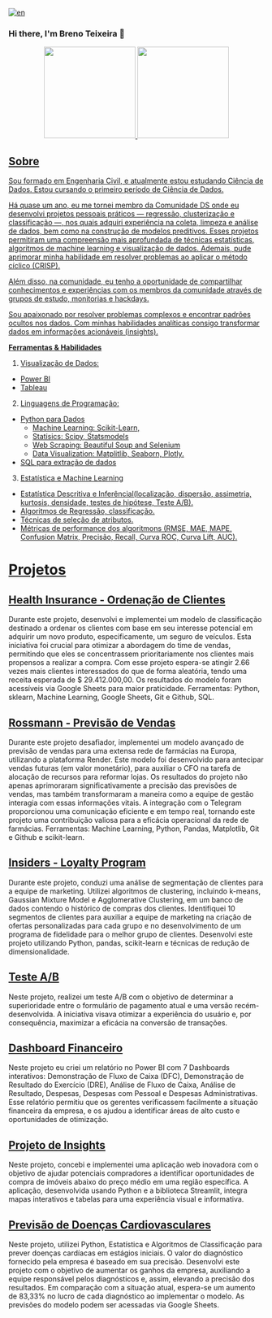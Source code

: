 [![en](https://img.shields.io/badge/lang-pt--br-green.svg)](https://github.com/BrenoTeixeira/BrenoTeixeira/blob/main/README.pt.md)

### Hi there, I'm Breno Teixeira 👋
<div align="center">
<a href="https://github.com/BrenoTeixeira">
<img height="180em" src="https://github-readme-stats.vercel.app/api?username=BrenoTeixeira&show_icons=true&theme=gruvbox"
/>
<img  height="180em"                                   
src="https://github-readme-stats.vercel.app/api/top-langs/?username=BrenoTeixeira&theme=gruvbox&layout=compact"
/>                      
</div>

## Sobre
Sou formado em Engenharia Civil, e atualmente estou estudando Ciência de Dados. Estou cursando o primeiro período de Ciência de Dados.

Há quase um ano, eu me tornei membro da Comunidade DS onde eu desenvolvi projetos pessoais práticos — regressão, clusterização e classificação —, nos quais adquiri experiência na coleta, limpeza e análise de dados, bem como na construção de modelos preditivos. Esses projetos permitiram uma compreensão mais aprofundada de técnicas estatísticas, algoritmos de machine learning e visualização de dados. Ademais, pude aprimorar minha habilidade em resolver problemas ao aplicar o método cíclico (CRISP). 

Além disso, na comunidade, eu tenho a oportunidade de compartilhar conhecimentos e experiências com os membros da comunidade através de grupos de estudo, monitorias e hackdays.

Sou apaixonado por resolver problemas complexos e encontrar padrões ocultos nos dados. Com minhas habilidades analíticas consigo transformar dados em informações acionáveis (insights).


**Ferramentas & Habilidades**

1. Visualização de Dados:
  - Power BI
  - Tableau
    
2. Linguagens de Programação:
  - Python para Dados
    - Machine Learning: Scikit-Learn,
    - Statisics: Scipy, Statsmodels
    - Web Scraping: Beautiful Soup and Selenium
    - Data Visualization: Matplitlib, Seaborn, Plotly.
  - SQL para extração de dados
    
3. Estatística e Machine Learning
  - Estatística Descritiva e Inferêncial(localização, dispersão, assimetria, kurtosis, densidade, testes de hipótese, Teste A/B).
  - Algoritmos de Regressão, classificação.
  - Técnicas de seleção de atributos.
  - Métricas de performance dos algoritmons (RMSE, MAE, MAPE, Confusion Matrix, Precisão, Recall, Curva ROC, Curva Lift, AUC).


# Projetos

## [Health Insurance - Ordenação de Clientes](https://github.com/BrenoTeixeira/health_insurance_ranking)

Durante este projeto, desenvolvi e implementei um modelo de classificação destinado a ordenar os clientes com base em seu interesse potencial em adquirir um novo produto, especificamente, um seguro de veículos. Esta iniciativa foi crucial para otimizar a abordagem do time de vendas, permitindo que eles se concentrassem prioritariamente nos clientes mais propensos a realizar a compra. Com esse projeto espera-se atingir 2.66 vezes mais clientes interessados do que de forma aleatória, tendo uma receita esperada de $ 29.412.000,00. Os resultados do modelo foram acessíveis via Google Sheets para maior praticidade. Ferramentas: Python, sklearn, Machine Learning, Google Sheets, Git e Github, SQL.

## [Rossmann - Previsão de Vendas](https://github.com/BrenoTeixeira/rossman-sales-prediction-project)

Durante este projeto desafiador, implementei um modelo avançado de previsão de vendas para uma extensa rede de farmácias na Europa, utilizando a plataforma Render. Este modelo foi desenvolvido para antecipar vendas futuras (em valor monetário), para auxiliar o CFO na tarefa de alocação de recursos para reformar lojas. Os resultados do projeto não apenas aprimoraram significativamente a precisão das previsões de vendas, mas também transformaram a maneira como a equipe de gestão interagia com essas informações vitais. A integração com o Telegram proporcionou uma comunicação eficiente e em tempo real, tornando este projeto uma contribuição valiosa para a eficácia operacional da rede de farmácias. Ferramentas: Machine Learning, Python, Pandas, Matplotlib, Git e Github e scikit-learn. 

## [Insiders - Loyalty Program](https://github.com/BrenoTeixeira/insider_fidelity_program)

Durante este projeto, conduzi uma análise de segmentação de clientes para a equipe de marketing. Utilizei algoritmos de clustering, incluindo k-means, Gaussian Mixture Model e Agglomerative Clustering, em um banco de dados contendo o histórico de compras dos clientes. Identifiquei 10 segmentos de clientes para auxiliar a equipe de marketing na criação de ofertas personalizadas para cada grupo e no desenvolvimento de um programa de fidelidade para o melhor grupo de clientes. Desenvolvi este projeto utilizando Python, pandas, scikit-learn e técnicas de redução de dimensionalidade.

## [Teste A/B](https://github.com/BrenoTeixeira/test_AB_eletronic_house)

Neste projeto, realizei um teste A/B com o objetivo de determinar a superioridade entre o formulário de pagamento atual e uma versão recém-desenvolvida. A iniciativa visava otimizar a experiência do usuário e, por consequência, maximizar a eficácia na conversão de transações. 

## [Dashboard Financeiro](https://brenoteixeira.github.io/porfolio/financial-report)

Neste projeto eu criei um relatório no Power BI com 7 Dashboards interativos: Demonstração de Fluxo de Caixa (DFC), Demonstração de Resultado do Exercício (DRE), Análise de Fluxo de Caixa, Análise de Resultado, Despesas, Despesas com Pessoal e Despesas Administrativas. Esse relatório permitiu que os gerentes verificassem facilmente a situação financeira da empresa, e os ajudou a identificar áreas de alto custo e oportunidades de otimização.

## [Projeto de Insights](https://github.com/BrenoTeixeira/house-rocket-insights-project)

Neste projeto, concebi e implementei uma aplicação web inovadora com o objetivo de ajudar potenciais compradores a identificar oportunidades de compra de imóveis abaixo do preço médio em uma região específica. A aplicação, desenvolvida usando Python e a biblioteca Streamlit, integra mapas interativos e tabelas para uma experiência visual e informativa.

## [Previsão de Doenças Cardiovasculares](https://github.com/BrenoTeixeira/cardio_catch_disease)

Neste projeto, utilizei Python, Estatística e Algoritmos de Classificação para prever doenças cardíacas em estágios iniciais. O valor do diagnóstico fornecido pela empresa é baseado em sua precisão. Desenvolvi este projeto com o objetivo de aumentar os ganhos da empresa, auxiliando a equipe responsável pelos diagnósticos e, assim, elevando a precisão dos resultados. Em comparação com a situação atual, espera-se um aumento de 83,33% no lucro de cada diagnóstico ao implementar o modelo. As previsões do modelo podem ser acessadas via Google Sheets.



<!--
**BrenoTeixeira/BrenoTeixeira** is a ✨ _special_ ✨ repository because its `README.md` (this file) appears on your GitHub profile.

Here are some ideas to get you started:

- 🔭 I’m currently working on ...
- 🌱 I’m currently learning ...
- 👯 I’m looking to collaborate on ...
- 🤔 I’m looking for help with ...
- 💬 Ask me about ...
- 📫 How to reach me: ...
- 😄 Pronouns: ...
- ⚡ Fun fact: ...
-->


